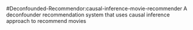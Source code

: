 #Deconfounded-Recommendor:causal-inference-movie-recommender
A deconfounder recommendation system that uses causal inference approach to recommend movies
